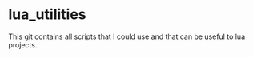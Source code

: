 # lua_utilities

This git contains all scripts that I could use and that can be useful to lua projects.
